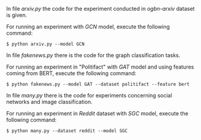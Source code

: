 In file *arxiv.py* the code for the experiment conducted in *ogbn-arxiv* dataset is given.

For running an experiment with *GCN* model, execute the following command:
```
$ python arxiv.py --model GCN
```

In file *fakenews.py* there is the code for the graph classification tasks.

For running an experiment in "Politifact" with *GAT* model and using features coming from BERT, execute the following command:
```
$ python fakenews.py --model GAT --dataset politifact --feature bert
```

In file *many.py* there is the code for experiments concerning social networks and image classification.

For running an experiment in *Reddit* dataset with *SGC* model, execute the following command:
```
$ python many.py --dataset reddit --model SGC
```
